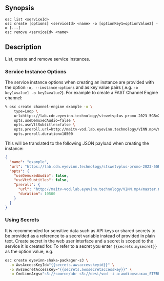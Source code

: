 ## Synopsis

```
osc list <serviceId>
osc create [options] <serviceId> <name> -o [optionKey1=optionValue2] -o [...]
osc remove <serviceId> <name>
```

## Description

List, create and remove service instances.

### Service Instance Options
The service instance options when creating an instance are provided with the option `-o, --instance-options` and as key value pairs (.e.g. `-o key1=value1 -o key2=value2`). For example to create a FAST Channel Engine channel:

```bash
% osc create channel-engine example -o \
    type=Loop \
    url=https://lab.cdn.eyevinn.technology/stswetvplus-promo-2023-5GBm231Mkz.mov/manifest.m3u8 \
    opts.useDemuxedAudio=false \
    opts.useVttSubtitles=false \
    opts.preroll.url=http://maitv-vod.lab.eyevinn.technology/VINN.mp4/master.m3u8 \
    opts.preroll.duration=10500
```

This will be translated to the following JSON payload when creating the instance:

```json
{
  "name": "example",
  "url": "https://lab.cdn.eyevinn.technology/stswetvplus-promo-2023-5GBm231Mkz.mov/manifest.m3u8",
  "opts": {
    "useDemuxedAudio": false,
    "useVttSubtitles": false,
    "preroll": {
      "url": "http://maitv-vod.lab.eyevinn.technology/VINN.mp4/master.m3u8",
      "duration": 10500
    }
  }
}
```

### Using Secrets

It is recommended for sensitive data such as API keys or shared secrets to be provided as a reference to a secret variable instead of provided in plain text. Create secret in the web user interface and a secret is scoped to the service it is created for. To refer to a secret you enter `{{secrets.mysecret}}` as the option value, e.g.

```bash
osc create eyevinn-shaka-packager-s3 \
  -o AwsAccessKeyId="{{secrets.awsaccesskeyid}}" \
  -o AwsSecretAccessKey="{{secrets.awssecretaccesskey}}" \
  -o CmdLineArgs="s3://source/abr s3://dest/vod -i a:audio=snaxax_STEREO.mp4 -i v:3100=snaxax_x264_3100.mp4"
```
